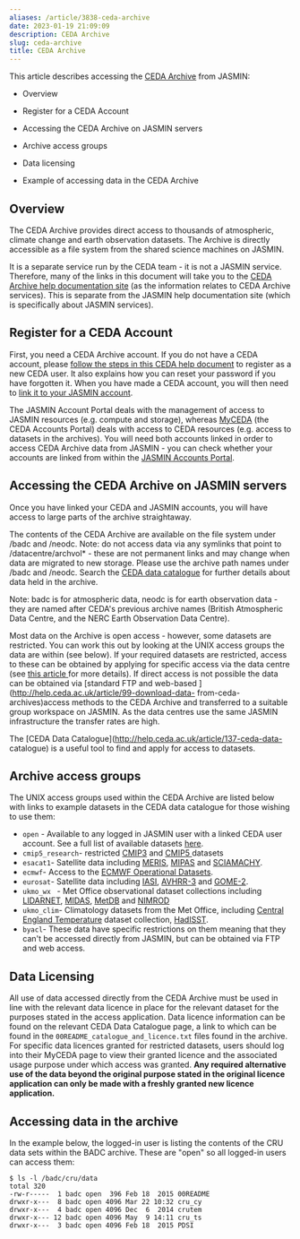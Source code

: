 ```yaml
---
aliases: /article/3838-ceda-archive
date: 2023-01-19 21:09:09
description: CEDA Archive
slug: ceda-archive
title: CEDA Archive
---
```


This article describes accessing the [CEDA
Archive](https://archive.ceda.ac.uk/) from JASMIN:

  * Overview  

  * Register for a CEDA Account
  * Accessing the CEDA Archive on JASMIN servers
  * Archive access groups
  * Data licensing
  * Example of accessing data in the CEDA Archive

## Overview

The CEDA Archive provides direct access to thousands of atmospheric, climate
change and earth observation datasets. The Archive is directly accessible as a
file system from the shared science machines on JASMIN.

It is a separate service run by the CEDA team - it is not a JASMIN service.
Therefore, many of the links in this document will take you to the [CEDA
Archive help documentation site](https://help.ceda.ac.uk) (as the information
relates to CEDA Archive services). This is separate from the JASMIN help
documentation site (which is specifically about JASMIN services).

## Register for a CEDA Account

First, you need a CEDA Archive account. If you do not have a CEDA account,
please [follow the steps in this CEDA help
document](https://help.ceda.ac.uk/article/39-ceda-account) to register as a
new CEDA user. It also explains how you can reset your password if you have
forgotten it. When you have made a CEDA account, you will then need to [link
it to your JASMIN account](update-a-jasmin-account).

The JASMIN Account Portal deals with the management of access to JASMIN
resources (e.g. compute and storage), whereas
[MyCEDA](https://services.ceda.ac.uk/cedasite/myceda/user/) (the CEDA Accounts
Portal) deals with access to CEDA resources (e.g. access to datasets in the
archives). You will need both accounts linked in order to access CEDA Archive
data from JASMIN - you can check whether your accounts are linked from within
the [JASMIN Accounts Portal](https://accounts.jasmin.ac.uk/account/profile/).

## Accessing the CEDA Archive on JASMIN servers

Once you have linked your CEDA and JASMIN accounts, you will have access to
large parts of the archive straightaway.

The contents of the CEDA Archive are available on the file system under /badc
and /neodc. Note: do not access data via any symlinks that point to
/datacentre/archvol* - these are not permanent links and may change when data
are migrated to new storage. Please use the archive path names under /badc and
/neodc. Search the [CEDA data
catalogue](http://help.ceda.ac.uk/article/137-ceda-data-catalogue) for further
details about data held in the archive.

Note: badc is for atmospheric data, neodc is for earth observation data - they
are named after CEDA's previous archive names (British Atmospheric Data
Centre, and the NERC Earth Observation Data Centre).

Most data on the Archive is open access - however, some datasets are
restricted. You can work this out by looking at the UNIX access groups the
data are within (see below). If your required datasets are restricted, access
to these can be obtained by applying for specific access via the data centre
(see [this article ](http://help.ceda.ac.uk/article/98-accessing-data)for more
details). If direct access is not possible the data can be obtained via
[standard FTP and web-based ](http://help.ceda.ac.uk/article/99-download-data-
from-ceda-archives)access methods to the CEDA Archive and transferred to a
suitable group workspace on JASMIN. As the data centres use the same JASMIN
infrastructure the transfer rates are high.

The [CEDA Data Catalogue](http://help.ceda.ac.uk/article/137-ceda-data-
catalogue) is a useful tool to find and apply for access to datasets.

## Archive access groups

The UNIX access groups used within the CEDA Archive are listed below with
links to example datasets in the CEDA data catalogue for those wishing to use
them:

  * `open` \- Available to any logged in JASMIN user with a linked CEDA user account. See a full list of available datasets [here](http://catalogue.ceda.ac.uk/listings/ob/?access=registered).
  * `cmip5_research`\- restricted [CMIP3](http://catalogue.ceda.ac.uk/uuid/72afa18db5988d1be0066a26e09422df) and [CMIP5 ](http://catalogue.ceda.ac.uk/?q=wcrp+cmip5&record_types=Observation&sort_by=relevance)datasets
  * `esacat1`\- Satellite data including [MERIS](http://catalogue.ceda.ac.uk/uuid/f26559a9daeae9e6740811d3b3113716), [MIPAS](http://catalogue.ceda.ac.uk/uuid/4a9da084adf4252752e5fe77a5cfd0a9) and [SCIAMACHY](http://catalogue.ceda.ac.uk/uuid/6877f4f100d22f750b44f4c3b7ada498).
  * `ecmwf`\- Access to the [ECMWF Operational Datasets](http://catalogue.ceda.ac.uk/uuid/c46248046f6ce34fc7660a36d9b10a71).
  * `eurosat`\- Satellite data including [IASI](http://catalogue.ceda.ac.uk/?q=iasi&record_types=ObservationCollection&sort_by=relevance), [AVHRR-3](http://catalogue.ceda.ac.uk/?q=avhrr+3&record_types=ObservationCollection&sort_by=relevance) and [GOME-2](http://catalogue.ceda.ac.uk/?q=gome+2&record_types=ObservationCollection&sort_by=relevance).
  * `ukmo_wx ` \- Met Office observational dataset collections including [LIDARNET](http://catalogue.ceda.ac.uk/uuid/38a6e76871fca4c58d0f831e532bff41), [MIDAS](http://catalogue.ceda.ac.uk/uuid/220a65615218d5c9cc9e4785a3234bd0), [MetDB](http://catalogue.ceda.ac.uk/uuid/8ee156b6ed41b153e85dbf02a4134513) and [NIMROD](http://catalogue.ceda.ac.uk/uuid/82adec1f896af6169112d09cc1174499)
  * `ukmo_clim`\- Climatology datasets from the Met Office, including [Central England Temperature](http://catalogue.ceda.ac.uk/uuid/a946415f9345f6da9bf4c475c19477b6) dataset collection, [HadISST](http://catalogue.ceda.ac.uk/?q=hadisst).
  * `byacl`\- These data have specific restrictions on them meaning that they can't be accessed directly from JASMIN, but can be obtained via FTP and web access.

## Data Licensing

All use of data accessed directly from the CEDA Archive must be used in line
with the relevant data licence in place for the relevant dataset for the
purposes stated in the access application. Data licence information can be
found on the relevant CEDA Data Catalogue page, a link to which can be found
in the `00README_catalogue_and_licence.txt` files found in the archive. For
specific data licences granted for restricted datasets, users should log into
their MyCEDA page to view their granted licence and the associated usage
purpose under which access was granted. **Any required alternative use of the
data beyond the original purpose stated in the original licence application
can only be made with a freshly granted new licence application.**

## Accessing data in the archive

In the example below, the logged-in user is listing the contents of the CRU
data sets within the BADC archive. These are "open" so all logged-in users can
access them:

    
    
    $ ls -l /badc/cru/data
    total 320
    -rw-r-----  1 badc open  396 Feb 18  2015 00README
    drwxr-x---  8 badc open 4096 Mar 22 10:32 cru_cy
    drwxr-x---  4 badc open 4096 Dec  6  2014 crutem
    drwxr-x--- 12 badc open 4096 May  9 14:11 cru_ts
    drwxr-x---  3 badc open 4096 Feb 18  2015 PDSI
    


